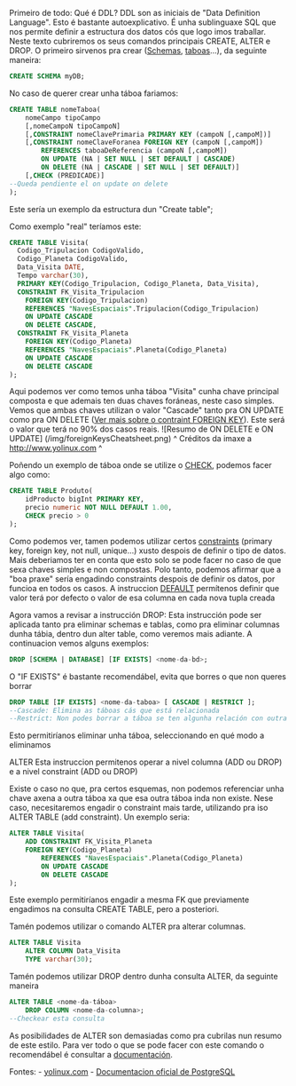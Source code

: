 Primeiro de todo: Qué é DDL? 
DDL son as iniciais de "Data Definition Language". Esto é bastante autoexplicativo.  É unha sublinguaxe SQL que nos permite definir a  estructura dos datos cós que logo imos traballar.  Neste texto cubriremos os seus comandos principais CREATE, ALTER e DROP.  O primeiro sirvenos pra crear ([Schemas](https://www.postgresql.org/docs/9.2/ddl-schehttps://www.postgresql.org/docs/9.2/ddl-schemas.html#DDL-SCHEMAS-CREATEmas.html#DDL-SCHEMAS-CREATE), [taboas](https://www.postgresql.org/docs/9.2/sql-createtable.html)...), da seguinte maneira: 
~~~~sql
CREATE SCHEMA myDB;
~~~~
No caso de querer crear unha táboa fariamos:
~~~~sql
CREATE TABLE nomeTaboa(
	nomeCampo tipoCampo
	[,nomeCampoN tipoCampoN]
	[,CONSTRAINT nomeClavePrimaria PRIMARY KEY (campoN [,campoM])]
	[,CONSTRAINT nomeClaveForanea FOREIGN KEY (campoN [,campoM])
		REFERENCES taboaDeReferencia (campoN [,campoM])
		ON UPDATE (NA | SET NULL | SET DEFAULT | CASCADE)
		ON DELETE (NA | CASCADE | SET NULL | SET DEFAULT)]
	[,CHECK (PREDICADE)] 
--Queda pendiente el on update on delete
);
~~~~
Este sería un exemplo da estructura dun "Create table";

Como exemplo "real" teríamos este:
~~~~sql
CREATE TABLE Visita(
  Codigo_Tripulacion CodigoValido,
  Codigo_Planeta CodigoValido,
  Data_Visita DATE,
  Tempo varchar(30),
  PRIMARY KEY(Codigo_Tripulacion, Codigo_Planeta, Data_Visita),
  CONSTRAINT FK_Visita_Tripulacion
    FOREIGN KEY(Codigo_Tripulacion)
    REFERENCES "NavesEspaciais".Tripulacion(Codigo_Tripulacion)
    ON UPDATE CASCADE
    ON DELETE CASCADE,
  CONSTRAINT FK_Visita_Planeta
    FOREIGN KEY(Codigo_Planeta)
    REFERENCES "NavesEspaciais".Planeta(Codigo_Planeta)
    ON UPDATE CASCADE
    ON DELETE CASCADE
);
~~~~
Aqui podemos ver como temos unha táboa "Visita" cunha chave principal composta e que ademais ten duas 
chaves foráneas, neste caso simples. 
Vemos que ambas chaves utilizan o valor "Cascade" tanto pra ON UPDATE como pra ON DELETE ([Ver mais sobre o contraint FOREIGN KEY](https://www.postgresql.org/docs/9.5/ddl-constraints.html#DDL-CONSTRAINTS-FK)). Este será o valor que terá no 90% dos casos reais. 
![Resumo de ON DELETE e ON UPDATE] (/img/foreignKeysCheatsheet.png)
^ Créditos da imaxe a http://www.yolinux.com ^ 


Poñendo un exemplo de táboa onde se utilize o [CHECK](https://www.postgresql.org/docs/9.5/ddl-constraints.html#DDL-CONSTRAINTS-CHECK-CONSTRAINTS), podemos facer algo como:
~~~~sql
CREATE TABLE Produto(
	idProducto bigInt PRIMARY KEY,
	precio numeric NOT NULL DEFAULT 1.00,
	CHECK precio > 0
);
~~~~
Como podemos ver, tamen podemos utilizar certos [constraints](https://www.postgresql.org/docs/9.2/ddl-constraints.html) (primary key, foreign key, not null, unique...) xusto despois de definir o tipo de datos. Mais deberiamos ter en conta que esto solo se pode facer no caso de que sexa chaves simples e non compostas. Polo tanto, podemos afirmar que a "boa praxe" sería engadindo constraints despois de definir os datos, por funcioa en todos os casos.
A instruccion [DEFAULT](https://www.postgresql.org/docs/9.2/ddl-default.html) permítenos definir que valor terá por defecto o valor de esa columna en cada nova tupla creada


Agora vamos a revisar a instrucción DROP:
Esta instrucción pode ser aplicada tanto pra eliminar schemas e tablas, como pra eliminar columnas dunha tábia, dentro dun alter table, como veremos mais adiante. A continuacion vemos alguns exemplos:

~~~~sql
DROP [SCHEMA | DATABASE] [IF EXISTS] <nome-da-bd>;
~~~~ 
O "IF EXISTS" é bastante recomendábel, evita que borres o que non queres borrar

~~~~sql
DROP TABLE [IF EXISTS] <nome-da-taboa> [ CASCADE | RESTRICT ];
--Cascade: Elimina as táboas cás que está relacionada
--Restrict: Non podes borrar a táboa se ten algunha relación con outra táboa 
~~~~
Esto permitiríanos eliminar unha táboa, seleccionando en qué modo a eliminamos

ALTER 
Esta instruccion permitenos operar a nivel columna (ADD ou DROP) e a nivel constraint (ADD ou DROP)

Existe o caso no que, pra certos esquemas, non podemos referenciar unha chave axena a outra táboa xa que esa outra táboa inda non existe. Nese caso, necesitaremos engadir o constraint mais tarde, utilizando pra iso ALTER TABLE (add constraint).
Un exemplo seria:
~~~~sql
ALTER TABLE Visita(
	ADD CONSTRAINT FK_Visita_Planeta
	FOREIGN KEY(Codigo_Planeta)
		REFERENCES "NavesEspaciais".Planeta(Codigo_Planeta)
		ON UPDATE CASCADE
		ON DELETE CASCADE
);
~~~~
Este exemplo permitiríanos engadir a mesma FK que previamente engadimos na consulta CREATE TABLE, pero a posteriori. 

Tamén podemos utilizar o comando ALTER pra alterar columnas.


~~~~sql
ALTER TABLE Visita
	ALTER COLUMN Data_Visita 
	TYPE varchar(30);
~~~~
Tamén podemos utilizar DROP dentro dunha consulta ALTER, da seguinte maneira
~~~~sql
ALTER TABLE <nome-da-táboa>
	DROP COLUMN <nome-da-columna>;
--Checkear esta consulta
~~~~

As posibilidades de ALTER son demasiadas como pra cubrilas nun resumo de este estilo. Para ver todo o que se pode facer con este comando o recomendábel é consultar a [documentación](https://www.postgresql.org/docs/9.1/sql-altertable.html).


Fontes:
	- [yolinux.com](http://www.yolinux.com/TUTORIALS/PostgreSQL-Transactions-ForeignKeys.html)
	- [Documentacion oficial de PostgreSQL](https://www.postgresql.org/docs/9.5/ddl.html)

